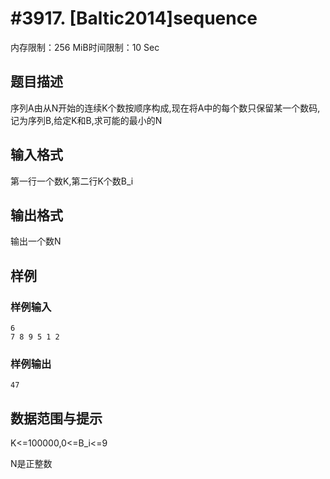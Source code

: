 # #3917. [Baltic2014]sequence

内存限制：256 MiB时间限制：10 Sec

## 题目描述

 序列A由从N开始的连续K个数按顺序构成,现在将A中的每个数只保留某一个数码,记为序列B,给定K和B,求可能的最小的N

## 输入格式

第一行一个数K,第二行K个数B_i

## 输出格式

输出一个数N

## 样例

### 样例输入

    
    6
    7 8 9 5 1 2
    

### 样例输出

    
    47
    

## 数据范围与提示

K<=100000,0<=B_i<=9

N是正整数
